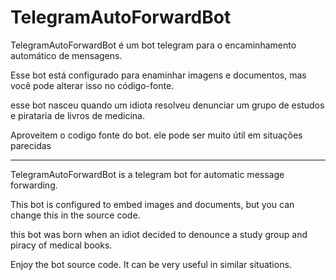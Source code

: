 # TelegramAutoForwardBot

TelegramAutoForwardBot é um bot telegram para o encaminhamento automático de mensagens.

Esse bot está configurado para enaminhar imagens e documentos, mas você pode alterar isso no código-fonte.

esse bot nasceu quando um idiota resolveu denunciar um grupo de estudos e pirataria de livros de medicina.

Aproveitem o codigo fonte do bot. ele pode ser muito útil em situações parecidas

---

TelegramAutoForwardBot is a telegram bot for automatic message forwarding.

This bot is configured to embed images and documents, but you can change this in the source code.

this bot was born when an idiot decided to denounce a study group and piracy of medical books.

Enjoy the bot source code. It can be very useful in similar situations.
